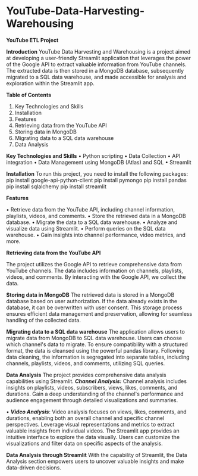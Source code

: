 # YouTube-Data-Harvesting-Warehousing

**YouTube ETL Project**

**Introduction**
YouTube Data Harvesting and Warehousing is a project aimed at developing a user-friendly Streamlit application that leverages the power of the Google API to extract valuable information from YouTube channels. The extracted data is then stored in a MongoDB database, subsequently migrated to a SQL data warehouse, and made accessible for analysis and exploration within the Streamlit app.

**Table of Contents**
1.	Key Technologies and Skills
2.	Installation
3.	Features
4.	Retrieving data from the YouTube API
5.	Storing data in MongoDB
6.	Migrating data to a SQL data warehouse
7.	Data Analysis

**Key Technologies and Skills**
•	Python scripting
•	Data Collection
•	API integration
•	Data Management using MongoDB (Atlas) and SQL
•	Streamlit

**Installation**
To run this project, you need to install the following packages:
pip install google-api-python-client
pip install pymongo
pip install pandas
pip install sqlalchemy
pip install streamlit

**Features**

•	Retrieve data from the YouTube API, including channel information, playlists, videos, and comments.
•	Store the retrieved data in a MongoDB database.
•	Migrate the data to a SQL data warehouse.
•	Analyze and visualize data using Streamlit.
•	Perform queries on the SQL data warehouse.
•	Gain insights into channel performance, video metrics, and more.

**Retrieving data from the YouTube API**

The project utilizes the Google API to retrieve comprehensive data from YouTube channels. The data includes information on channels, playlists, videos, and comments. By interacting with the Google API, we collect the data.

**Storing data in MongoDB**
The retrieved data is stored in a MongoDB database based on user authorization. If the data already exists in the database, it can be overwritten with user consent. This storage process ensures efficient data management and preservation, allowing for seamless handling of the collected data.

**Migrating data to a SQL data warehouse**
The application allows users to migrate data from MongoDB to  SQL data warehouse. Users can choose which channel's data to migrate. To ensure compatibility with a structured format, the data is cleansed using the powerful pandas library. Following data cleaning, the information is segregated into separate tables, including channels, playlists, videos, and comments, utilizing SQL queries.

**Data Analysis**
The project provides comprehensive data analysis capabilities using Streamlit. 
***Channel Analysis:*** Channel analysis includes insights on playlists, videos, subscribers, views, likes, comments, and durations. Gain a deep understanding of the channel's performance and audience engagement through detailed visualizations and summaries.

•	***Video Analysis***: Video analysis focuses on views, likes, comments, and durations, enabling both an overall channel and specific channel perspectives. Leverage visual representations and metrics to extract valuable insights from individual videos.
The Streamlit app provides an intuitive interface to explore the data visually. Users can customize the visualizations and filter data on specific aspects of the analysis.

**Data Analysis through Streamlit**
With the capability of Streamlit, the Data Analysis section empowers users to uncover valuable insights and make data-driven decisions.

